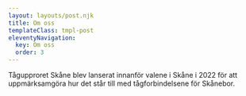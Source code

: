 ```yaml
---
layout: layouts/post.njk
title: Om oss
templateClass: tmpl-post
eleventyNavigation:
  key: Om oss
  order: 3
---
```


Tågupproret Skåne blev lanserat innanför valene i Skåne i 2022 för att uppmärksamgöra hur det står till med tågforbindelsene för Skånebor.
